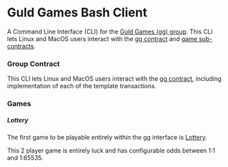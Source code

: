 # Guld Games Bash Client

A Command Line Interface (CLI) for the [Guld Games (gg) group](https://github.com/guld-games/Documents). This CLI lets Linux and MacOS users interact with the [gg contract](https://github.com/guld-games/Documents/blob/master/contracts/gg-agreement.md) and [game sub-contracts](https://github.com/guld-games/Documents/tree/master/contracts/games).

### Group Contract

This CLI lets Linux and MacOS users interact with the [gg contract](https://github.com/guld-games/Documents/blob/master/contracts/gg-agreement.md), including implementation of each of the template transactions.



### Games

##### Lottery

The first game to be playable entirely within the gg interface is [Lottery](https://github.com/guld-games/Documents/blob/master/contracts/games/lottery.md).

This 2 player game is entirely luck and has configurable odds between 1:1 and 1:65535.
